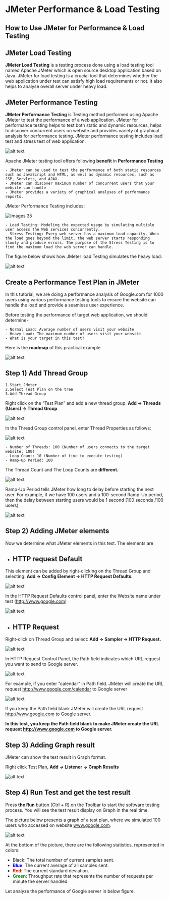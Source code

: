 # JMeter Performance & Load Testing
## How to Use JMeter for Performance & Load Testing

## JMeter Load Testing

**JMeter Load Testing** is a testing process done using a load testing tool named Apache JMeter which is open source desktop application based on Java. JMeter for load testing is a crucial tool that determines whether the web application under test can satisfy high load requirements or not. It also helps to analyse overall server under heavy load.

## JMeter Performance Testing

**JMeter Performance Testing** is Testing method performed using Apache JMeter to test the performance of a web application. JMeter for performance testing helps to test both static and dynamic resources, helps to discover concurrent users on website and provides variety of graphical analysis for performance testing. JMeter performance testing includes load test and stress test of web application.

![alt text](Images/image34.png)

Apache JMeter testing tool offers following **benefit** in **Performance Testing**

    - JMeter can be used to test the performance of both static resources such as JavaScript and HTML, as well as dynamic resources, such as JSP, Servlets, and AJAX.
    - JMeter can discover maximum number of concurrent users that your website can handle
    - JMeter provides a variety of graphical analyses of performance reports.


JMeter Performance Testing includes:

![Images 35](Images/image35.png)

    - Load Testing: Modeling the expected usage by simulating multiple user access the Web services concurrently.
    - Stress Testing: Every web server has a maximum load capacity. When the load goes beyond the limit, the web server starts responding slowly and produce errors. The purpose of the Stress Testing is to find the maximum load the web server can handle.

The figure below shows how JMeter load Testing simulates the heavy load:

![alt text](Images/image36.png)

## Create a Performance Test Plan in JMeter

In this tutorial, we are doing a performance analysis of Google.com for 1000 users using various performance testing tools to ensure the website can handle the load and provide a seamless user experience.

Before testing the performance of target web application, we should determine-

    - Normal Load: Average number of users visit your website
    - Heavy Load: The maximum number of users visit your website
    - What is your target in this test?

Here is the **roadmap** of this practical example

![alt text](Images/image37.png)

## Step 1) Add Thread Group

    1.Start JMeter
    2.Select Test Plan on the tree
    3.Add Thread Group

Right click on the “Test Plan” and add a new thread group: **Add -> Threads (Users) -> Thread Group**

![alt text](Images/image38.png)

In the Thread Group control panel, enter Thread Properties as follows:

![alt text](Images/image-39.png)

    - Number of Threads: 100 (Number of users connects to the target website: 100)
    - Loop Count: 10 (Number of time to execute testing)
    - Ramp-Up Period: 100

The Thread Count and The Loop Counts are **different.**

![alt text](Images/image40.png)

Ramp-Up Period tells JMeter how long to delay before starting the next user. For example, if we have 100 users and a 100-second Ramp-Up period, then the delay between starting users would be 1 second (100 seconds /100 users)

![alt text](image.png)

## Step 2) Adding JMeter elements

Now we determine what JMeter elements in this test. The elements are

- ## HTTP request Default

This element can be added by right-clicking on the Thread Group and selecting: **Add -> Config Element -> HTTP Request Defaults.**

![alt text](Images/image42.png)

In the HTTP Request Defaults control panel, enter the Website name under test (http://www.google.com)

![alt text](Images/image43.png)

- ## HTTP Request

Right-click on Thread Group and select: **Add -> Sampler -> HTTP Request.**

![alt text](Images/image44.png)

In HTTP Request Control Panel, the Path field indicates which URL request you want to send to Google server.

![alt text](Images/image45.png)

For example, if you enter “calendar” in Path field. JMeter will create the URL request http://www.google.com/calendar to Google server

![alt text](Images/image46.png)

If you keep the Path field blank JMeter will create the URL request http://www.google.com to Google server.

**In this test, you keep the Path field blank to make JMeter create the URL request http://www.google.com to Google server.**

## Step 3) Adding Graph result

JMeter can show the test result in Graph format.

Right click Test Plan, **Add -> Listener -> Graph Results**

![alt text](Images/image47.png)

## Step 4) Run Test and get the test result

Press **the Run** button (Ctrl + R) on the Toolbar to start the software testing process. You will see the test result display on Graph in the real time.

The picture below presents a graph of a test plan, where we simulated 100 users who accessed on website www.google.com.

![alt text](Images/image48.png)

At the bottom of the picture, there are the following statistics, represented in colors:

- Black: The total number of current samples sent.
- **<span style="color:blue">Blue</span>**: The current average of all samples sent.
- **<span style="color:red">Red</span>**: The current standard deviation.
- **<span style="color:green">Green</span>**: Throughput rate that represents the number of requests per minute the server handled

Let analyze the performance of Google server in below figure.












